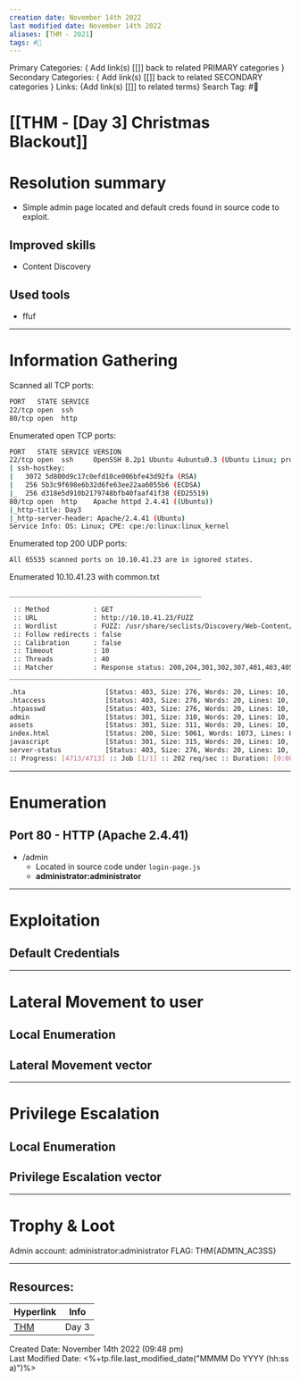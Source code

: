 ```yaml
---
creation date: November 14th 2022
last modified date: November 14th 2022
aliases: [THM - 2021]
tags: #🎌
---
```


Primary Categories: { Add link(s) [[]] back to related PRIMARY categories }
Secondary Categories:  { Add link(s) [[]] back to related SECONDARY categories }
Links: {Add link(s) [[]] to related terms}
Search Tag: #🎌  

# [[THM - [Day 3] Christmas Blackout]]  


# Resolution summary
- Simple admin page located and default creds found in source code to exploit.

## Improved skills
- Content Discovery

## Used tools
- ffuf

---

# Information Gathering
Scanned all TCP ports:
```bash
PORT   STATE SERVICE
22/tcp open  ssh
80/tcp open  http
```

Enumerated open TCP ports:
```bash
PORT   STATE SERVICE VERSION
22/tcp open  ssh     OpenSSH 8.2p1 Ubuntu 4ubuntu0.3 (Ubuntu Linux; protocol 2.0)
| ssh-hostkey: 
|   3072 5d800d9c17c0efd10ce006bfe43d92fa (RSA)
|   256 5b3c9f698e6b32d6fe63ee22aa6055b6 (ECDSA)
|_  256 d318e5d910b2179748bfb40faaf41f38 (ED25519)
80/tcp open  http    Apache httpd 2.4.41 ((Ubuntu))
|_http-title: Day3
|_http-server-header: Apache/2.4.41 (Ubuntu)
Service Info: OS: Linux; CPE: cpe:/o:linux:linux_kernel
```

Enumerated top 200 UDP ports:
```bash
All 65535 scanned ports on 10.10.41.23 are in ignored states.
```

Enumerated 10.10.41.23 with common.txt
```bash
________________________________________________

 :: Method           : GET
 :: URL              : http://10.10.41.23/FUZZ
 :: Wordlist         : FUZZ: /usr/share/seclists/Discovery/Web-Content/common.txt
 :: Follow redirects : false
 :: Calibration      : false
 :: Timeout          : 10
 :: Threads          : 40
 :: Matcher          : Response status: 200,204,301,302,307,401,403,405,500
________________________________________________

.hta                    [Status: 403, Size: 276, Words: 20, Lines: 10, Duration: 2645ms]
.htaccess               [Status: 403, Size: 276, Words: 20, Lines: 10, Duration: 4727ms]
.htpasswd               [Status: 403, Size: 276, Words: 20, Lines: 10, Duration: 4727ms]
admin                   [Status: 301, Size: 310, Words: 20, Lines: 10, Duration: 205ms]
assets                  [Status: 301, Size: 311, Words: 20, Lines: 10, Duration: 198ms]
index.html              [Status: 200, Size: 5061, Words: 1073, Lines: 85, Duration: 202ms]
javascript              [Status: 301, Size: 315, Words: 20, Lines: 10, Duration: 198ms]
server-status           [Status: 403, Size: 276, Words: 20, Lines: 10, Duration: 196ms]
:: Progress: [4713/4713] :: Job [1/1] :: 202 req/sec :: Duration: [0:00:27] :: Errors: 0 ::

```

---

# Enumeration
## Port 80 - HTTP (Apache 2.4.41)
- /admin
	- Located in source code under `login-page.js`
	- **administrator:administrator**

---

# Exploitation
## Default Credentials


---

# Lateral Movement to user
## Local Enumeration


## Lateral Movement vector


---

# Privilege Escalation
## Local Enumeration


## Privilege Escalation vector


---

# Trophy & Loot
Admin account: administrator:administrator
FLAG: THM{ADM1N_AC3SS}
___

## Resources:

| Hyperlink                                        | Info  |
| ------------------------------------------------ | ----- |
| [THM](https://tryhackme.com/room/adventofcyber3) | Day 3 | 


Created Date: November 14th 2022 (09:48 pm)  
Last Modified Date: <%+tp.file.last_modified_date("MMMM Do YYYY (hh:ss a)")%>
